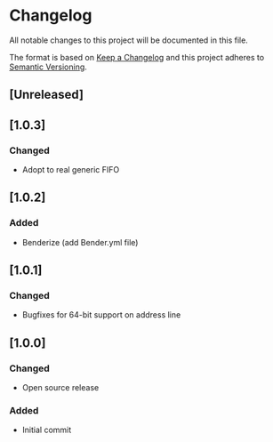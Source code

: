 # Changelog
All notable changes to this project will be documented in this file.

The format is based on [Keep a Changelog](http://keepachangelog.com/en/1.0.0/)
and this project adheres to [Semantic Versioning](http://semver.org/spec/v2.0.0.html).

## [Unreleased]

## [1.0.3]

### Changed
- Adopt to real generic FIFO

## [1.0.2]

### Added
- Benderize (add Bender.yml file)

## [1.0.1]

### Changed
- Bugfixes for 64-bit support on address line

## [1.0.0]

### Changed
- Open source release

### Added
- Initial commit